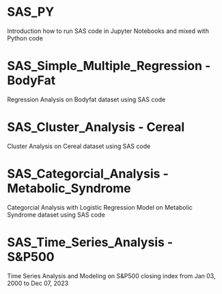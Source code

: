 # SAS_PY
Introduction how to run SAS code in Jupyter Notebooks and mixed with Python code
# SAS_Simple_Multiple_Regression - BodyFat 
Regression Analysis on Bodyfat dataset using SAS code
# SAS_Cluster_Analysis - Cereal
Cluster Analysis on Cereal dataset using SAS code 
# SAS_Categorcial_Analysis - Metabolic_Syndrome
Categorcial Analysis with Logistic Regression Model on Metabolic Syndrome dataset using SAS code
# SAS_Time_Series_Analysis - S&P500
Time Series Analysis and Modeling on S&P500 closing index from Jan 03, 2000 to Dec 07, 2023
